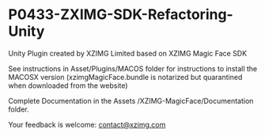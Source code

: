 # P0433-ZXIMG-SDK-Refactoring-Unity

Unity Plugin created by XZIMG Limited based on XZIMG Magic Face SDK

See instructions in Asset/Plugins/MACOS folder for instructions to install the MACOSX version (xzimgMagicFace.bundle is notarized but quarantined when downloaded from the website)

Complete Documentation in the Assets /XZIMG-MagicFace/Documentation folder.

Your feedback is welcome: contact@xzimg.com
